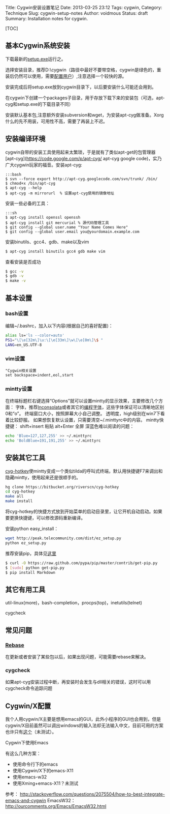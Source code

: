 Title: Cygwin安装设置笔记
Date: 2013-03-25 23:12
Tags: cygwin,
Category: Technique
Slug: cygwin-setup-notes
Author: voidmous
Status: draft
Summary: Installation notes for cygwin.

[TOC]

## 基本Cygwin系统安装

下载最新的[setup.exe](http://cygwin.com/setup.exe )运行之。

选择安装目录，推荐D:\cygwin（路径中最好不要带空格，cygwin是绿色的，重装后仍然可以使用，需要[配置用户](http://hi.baidu.com/hawk_kt/item/2d2e2f6faeb470167cdecc73 )）,注意选择一个较快的源。

安装完成后将setup.exe放到cygwin目录下，以后要安装什么可能还会用到。

在cygwin下创建一个packages子目录，用于存放下载下来的安装包（可选，apt-cyg和setup.exe的下载目录不同）

安装默认基本包,注意额外安装subversion和wget，为安装apt-cyg做准备。Xorg什么的先不用装，可用性不高，需要了再装上不迟。

## 安装编译环境

cygwin自带的安装工具使用起来太繁琐，于是就有了类似apt-get的包管理器[apt-cyg](https://code.google.com/p/apt-cyg/ apt-cyg google code)，实乃广大cygwin玩家的福音。安装apt-cyg:

    :::bash
    $ svn --force export http://apt-cyg.googlecode.com/svn/trunk/ /bin/
    $ chmod+x /bin/apt-cyg
    $ apt-cyg --help
    $ apt-cyg -m mirrorurl  % 设置apt-cyg使用的镜像地址
	
安装一些必备的工具：

    :::sh
    $ apt-cyg install openssl openssh
    $ apt-cyg install git mercurial % 源代码管理工具
    $ git config --global user.name "Your Name Comes Here"
    $ git config --global user.email you@yourdomain.example.com

安装binutils、gcc4、gdb、make以及vim

~~~.bash
$ apt-cyg install binutils gcc4 gdb make vim
~~~

查看安装是否成功

~~~.bash
$ gcc -v
$ gdb -v
$ make -v
~~~

## 基本设置

### bash设置

编辑~/.bashrc，加入以下内容(根据自己的喜好配置)：

~~~.bash
alias ls='ls --color=auto'
PS1="\[\e[32m\]\u:\[\e[33m\]\w\[\e[0m\]\$ "
LANG=en_US.UTF-8
~~~

### vim设置

~~~.vimrc
"Cygwin相关设置
set backspace=indent,eol,start
~~~

### mintty设置

在终端标题栏右键选择“Options”就可以设置mintty的显示效果，主要修改几个方面：
字体，推荐[Inconsolata](http://levien.com/type/myfonts/inconsolata.html )或者其它的[编程字体](http://www.lowing.org/fonts/ )，这些字体保证可以清晰地区别0和“o”。
终端窗口大小，按照屏幕大小自己调整。
透明度，high级别在win7下看着比较舒服。
如果想恢复默认设置，只需要清空~/.minttyrc中的内容。
mintty快捷键：
shift+insert 粘贴
alt+Enter 全屏
深蓝色难以阅读的问题：

~~~.bash
echo 'Blue=127,127,255' >> ~/.minttyrc
echo 'BoldBlue=191,191,255' >> ~/.minttyrc
~~~

## 安装其它工具

[cyg-hotkey](http://riverslee.com/project/cyg-hotkey/ )使mintty变成一个类似tilda的呼叫式终端，默认用快捷键F7来调出和隐藏mintty，使用起来还是很顺手的。

~~~.bash
hg clone https://bitbucket.org/riverscn/cyg-hotkey
cd cyg-hotkey
make all
make install
~~~

将cyg-hotkey的快捷方式放到开始菜单的启动目录里，让它开机自动启动。如果要更换快捷键，可以修改源码重新编译。

安装python easy_install：

~~~.bash
wget http://peak.telecommunity.com/dist/ez_setup.py
python ez_setup.py
~~~

推荐安装pip，具体见[这里](http://stackoverflow.com/questions/3220404/why-use-pip-over-easy-install)

```bash
$ curl -O https://raw.github.com/pypa/pip/master/contrib/get-pip.py
$ [sudo] python get-pip.py
$ pip install Markdown
```

## 其它有用工具

util-linux(more)，bash-completion，procps(top)，inetutils(telnet)

cygcheck

## 常见问题

### [Rebase](http://cygwin.wikia.com/wiki/Rebaseall ) 

在更新或者安装了某些包以后，如果出现问题，可能需要rebase来解决。

### cygcheck

如果apt-cyg安装过程中断，再安装时会发生与dll相关的错误，这时可以用cygcheck命令追踪问题

## Cygwin/X配置

我个人用cygwin/X主要是想用emacs的GUI，此外小程序的GUI也会用到，但是cygwin/X目前虽然可以调出windows的输入法却无法输入中文，目前可用的方案也许只有[这个](http://cn.bbs.comp.linux.narkive.com/JrQG9Hge/cygwin-x )（未测试）。

Cygwin下使用Emacs

有这么几种方案：

* 使用命令行下的emacs
* 使用Cygwin/X下的emacs-X11
* 使用emacs-w32
* 使用Xming+emacs-X11？未测试

参考： <http://stackoverflow.com/questions/2075504/how-to-best-integrate-emacs-and-cygwin>
EmacsW32：<http://ourcomments.org/Emacs/EmacsW32.html>
